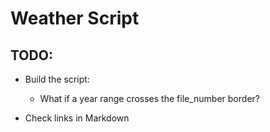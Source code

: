 # Weather Script

## TODO:
* Build the script:
    * What if a year range crosses the file_number border?
    
* Check links in Markdown
